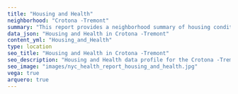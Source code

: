 ```yaml
---
title: "Housing and Health"
neighborhood: "Crotona -Tremont"
summary: "This report provides a neighborhood summary of housing conditions and related health outcomes. It also describes population characteristics that can increase vulnerability to housing hazards."
data_json: "Housing and Health in Crotona -Tremont"
content_yml: "Housing_and_Health"
type: location
seo_title: "Housing and Health in Crotona -Tremont"
seo_description: "Housing and Health data profile for the Crotona -Tremont neighborhood of NYC."
seo_image: "images/nyc_health_report_housing_and_health.jpg"
vega: true
arquero: true
---
```

